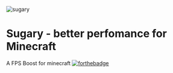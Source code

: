![sugary](https://user-images.githubusercontent.com/74668771/136624128-e52ae1e0-f252-4a2e-a427-f7740138e011.png)
# Sugary - better perfomance for Minecraft
A FPS Boost for minecraft
[![forthebadge](https://forthebadge.com/images/badges/built-with-love.svg)](https://forthebadge.com)
